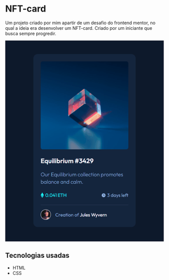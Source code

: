 # NFT-card
Um projeto criado por mim apartir de um desafio do frontend mentor, no qual a ideia era desenvolver um NFT-card. Criado por um iniciante que busca sempre progredir.  

<img src="./src/images/gif/NFT-card.gif" alt =" gif do projeto NFT-card" >

## Tecnologias usadas

 - HTML
 - CSS
